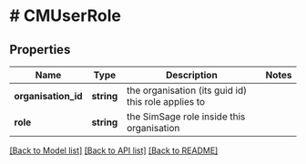 # # CMUserRole

## Properties

Name | Type | Description | Notes
------------ | ------------- | ------------- | -------------
**organisation_id** | **string** | the organisation (its guid id) this role applies to |
**role** | **string** | the SimSage role inside this organisation |

[[Back to Model list]](../../README.md#models) [[Back to API list]](../../README.md#endpoints) [[Back to README]](../../README.md)
